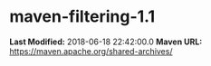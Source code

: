 # maven-filtering-1.1

**Last Modified:** 2018-06-18 22:42:00.0
**Maven URL:** https://maven.apache.org/shared-archives/
